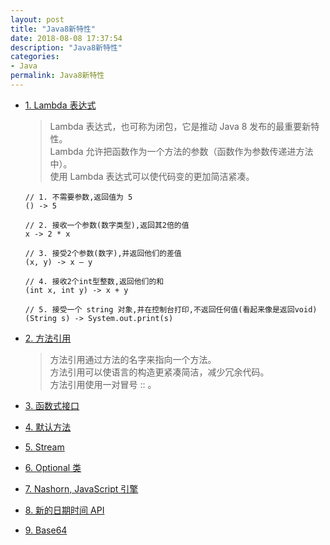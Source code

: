 ```yaml
---
layout: post
title: "Java8新特性"
date: 2018-08-08 17:37:54
description: "Java8新特性"
categories:
- Java
permalink: Java8新特性
---
```


* [1. Lambda 表达式](#)
  > Lambda 表达式，也可称为闭包，它是推动 Java 8 发布的最重要新特性。  
  > Lambda 允许把函数作为一个方法的参数（函数作为参数传递进方法中）。  
  > 使用 Lambda 表达式可以使代码变的更加简洁紧凑。  

  ```vim
  // 1. 不需要参数,返回值为 5  
  () -> 5  

  // 2. 接收一个参数(数字类型),返回其2倍的值  
  x -> 2 * x  

  // 3. 接受2个参数(数字),并返回他们的差值  
  (x, y) -> x – y  

  // 4. 接收2个int型整数,返回他们的和  
  (int x, int y) -> x + y  

  // 5. 接受一个 string 对象,并在控制台打印,不返回任何值(看起来像是返回void)  
  (String s) -> System.out.print(s)
  ```

* [2. 方法引用](#)
  > 方法引用通过方法的名字来指向一个方法。  
  > 方法引用可以使语言的构造更紧凑简洁，减少冗余代码。  
  > 方法引用使用一对冒号 :: 。  

* [3. 函数式接口](#)
* [4. 默认方法](#)
* [5. Stream](#)
* [6. Optional 类](#)
* [7. Nashorn, JavaScript 引擎](#)
* [8. 新的日期时间 API](#)
* [9. Base64](#)
